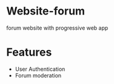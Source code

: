 # Website-forum
forum website  with progressive web app

# Features 
* User Authentication 
* Forum moderation 

